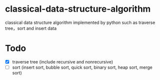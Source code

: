 # classical-data-structure-algorithm
classical data structure algorithm implemented by python such as traverse tree，sort and insert data

# Todo
  - [x] traverse tree (include recursive and nonrecursive)
  - [ ] sort (insert sort, bubble sort, quick sort, binary sort, heap sort, merge sort)
